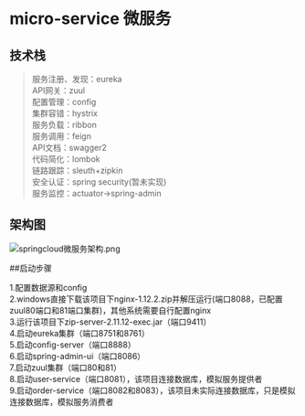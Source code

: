 # micro-service 微服务
技术栈  
--------------
>服务注册、发现：eureka<br/>
API网关：zuul<br/>
配置管理：config<br/>
集群容错：hystrix<br/>
服务负载：ribbon<br/>
服务调用：feign<br/>
API文档：swagger2<br/>
代码简化：lombok<br/>
链路跟踪：sleuth+zipkin<br/>
安全认证：spring security(暂未实现)<br/>
服务监控：actuator->spring-admin<br/>

架构图  
--------------
![springcloud微服务架构.png](https://upload-images.jianshu.io/upload_images/14770430-8a0ead61b781be6c.png?imageMogr2/auto-orient/strip%7CimageView2/2/w/1240)

##启动步骤  
    
1.配置数据源和config<br/>
2.windows直接下载该项目下nginx-1.12.2.zip并解压运行(端口8088，已配置zuul80端口和81端口集群)，其他系统需要自行配置nginx<br/>
3.运行该项目下zip-server-2.11.12-exec.jar（端口9411）<br/>
4.启动eureka集群（端口8751和8761）<br/>
5.启动config-server（端口8888）<br/>
6.启动spring-admin-ui（端口8086）<br/>
7.启动zuul集群（端口80和81）<br/>
8.启动user-service（端口8081），该项目连接数据库，模拟服务提供者<br/>
9.启动order-service（端口8082和8083），该项目未实际连接数据库，只是模拟连接数据库，模拟服务消费者<br/>




